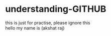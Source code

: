 # understanding-GITHUB
this is just for practise, please ignore this
<br>
hello my name is (akshat raj)
